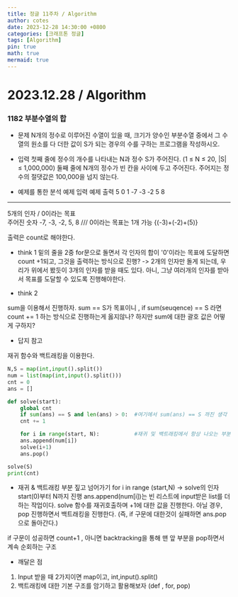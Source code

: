 ```yaml
---
title: 정글 11주차 / Algorithm
author: cotes
date: 2023-12-28 14:30:00 +0800
categories: [크래프톤 정글]
tags: [Algorithm]
pin: true
math: true
mermaid: true
---
```


# 2023.12.28 / Algorithm

### 1182 부분수열의 합

- 문제
  N개의 정수로 이루어진 수열이 있을 때, 크기가 양수인 부분수열 중에서 그 수열의 원소를 다 더한 값이 S가 되는 경우의 수를 구하는 프로그램을 작성하시오.

- 입력
  첫째 줄에 정수의 개수를 나타내는 N과 정수 S가 주어진다. (1 ≤ N ≤ 20, |S| ≤ 1,000,000) 둘째 줄에 N개의 정수가 빈 칸을 사이에 두고 주어진다. 주어지는 정수의 절댓값은 100,000을 넘지 않는다.

- 예제를 통한 분석
  예제 입력 예제 출력
  5 0 1
  -7 -3 -2 5 8

---

5개의 인자 / 0이라는 목표  
주어진 숫자 -7, -3, -2, 5, 8 /// 0이라는 목표는 1개 가능 {(-3)+(-2)+(5)}

출력은 count로 해야한다.

- think 1
  밑의 줄을 2중 for문으로 돌면서 각 인자의 합이 '0'이라는 목표에 도달하면 count +1되고, 그것을 출력하는 방식으로 진행?
  -> 2개의 인자만 돌게 되는데, 우리가 위에서 봤듯이 3개의 인자를 받을 때도 있다. 아니, 그냥 여러개의 인자를 받아서 목표를 도달할 수 있도록 진행해야한다.

- think 2

sum을 이용해서 진행하자. sum == S가 목표이니 , if sum(seuqence) == S 라면 count += 1 하는 방식으로 진행하는게 옳지않나?
하지만 sum에 대한 괄호 값은 어떻게 구하지?

- 답지 참고

재귀 함수와 백트래킹을 이용한다.

```python
N,S = map(int,input().split())
num = list(map(int,input().split()))
cnt = 0
ans = []

def solve(start):
    global cnt
    if sum(ans) == S and len(ans) > 0:  #여기에서 sum(ans) == S 까진 생각 가능했겠으나 len(ans) > 0:이 생각 안났을듯
    cnt += 1

    for i in range(start, N):           #재귀 및 백트래킹에서 항상 나오는 부분
    ans.append(num[i])
    solve(i+1)
    ans.pop()

solve(S)
print(cnt)
```

- 재귀 & 백트래킹 부분 짚고 넘어가기
  for i in range (start,N) -> solve의 인자 start(0)부터 N까지 진행
  ans.append(num[i])는 빈 리스트에 input받은 list를 더하는 작업이다.
  solve 함수를 재귀호출하며 +1에 대한 값을 진행한다.
  아닐 경우, pop 진행하면서 백트래킹을 진행한다. (즉, if 구문에 대한것이 실패하면 ans.pop으로 돌아간다.)

if 구문이 성공하면 count+1 , 아니면 backtracking을 통해 맨 앞 부분을 pop하면서 계속 순회하는 구조

- 깨달은 점

1. Input 받을 때 2가지이면 map이고, int,input().split()
2. 백트래킹에 대한 기본 구조를 암기하고 활용해보자 (def , for, pop)
